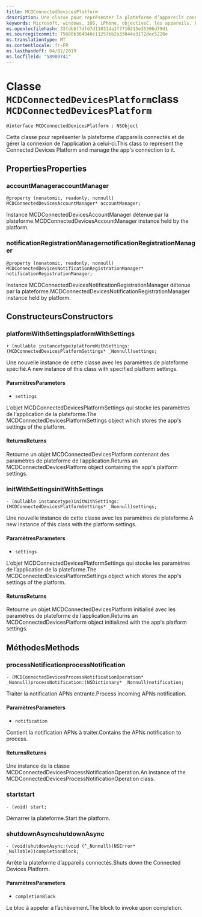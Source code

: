 ```yaml
---
title: MCDConnectedDevicesPlatform
description: Une classe pour représenter la plateforme d’appareils connectés et de gérer la connexion de l’application à celui-ci.
keywords: Microsoft, windows, iOS, iPhone, objectiveC, les appareils, Project Rome connectés
ms.openlocfilehash: 33fdb6f7dfd7d11831da1f7710215e35306d79d1
ms.sourcegitcommit: 75680b384946e11257bb2a33044a3172dec5220e
ms.translationtype: MT
ms.contentlocale: fr-FR
ms.lasthandoff: 04/02/2019
ms.locfileid: "58909741"
---
```

# <a name="class-mcdconnecteddevicesplatform"></a><span data-ttu-id="a354d-104">Classe `MCDConnectedDevicesPlatform`</span><span class="sxs-lookup"><span data-stu-id="a354d-104">class `MCDConnectedDevicesPlatform`</span></span> 

```
@interface MCDConnectedDevicesPlatform : NSObject
```  
<span data-ttu-id="a354d-105">Cette classe pour représenter la plateforme d’appareils connectés et de gérer la connexion de l’application à celui-ci.</span><span class="sxs-lookup"><span data-stu-id="a354d-105">This class to represent the Connected Devices Platform and manage the app's connection to it.</span></span>

## <a name="properties"></a><span data-ttu-id="a354d-106">Properties</span><span class="sxs-lookup"><span data-stu-id="a354d-106">Properties</span></span>

### <a name="accountmanager"></a><span data-ttu-id="a354d-107">accountManager</span><span class="sxs-lookup"><span data-stu-id="a354d-107">accountManager</span></span>
`@property (nonatomic, readonly, nonnull) MCDConnectedDevicesAccountManager* accountManager;`

<span data-ttu-id="a354d-108">Instance MCDConnectedDevicesAccountManager détenue par la plateforme.</span><span class="sxs-lookup"><span data-stu-id="a354d-108">MCDConnectedDevicesAccountManager instance held by the platform.</span></span>

### <a name="notificationregistrationmanager"></a><span data-ttu-id="a354d-109">notificationRegistrationManager</span><span class="sxs-lookup"><span data-stu-id="a354d-109">notificationRegistrationManager</span></span>
`@property (nonatomic, readonly, nonnull) MCDConnectedDevicesNotificationRegistrationManager* notificationRegistrationManager;`

<span data-ttu-id="a354d-110">Instance MCDConnectedDevicesNotificationRegistrationManager détenue par la plateforme.</span><span class="sxs-lookup"><span data-stu-id="a354d-110">MCDConnectedDevicesNotificationRegistrationManager instance held by platform.</span></span>

## <a name="constructors"></a><span data-ttu-id="a354d-111">Constructeurs</span><span class="sxs-lookup"><span data-stu-id="a354d-111">Constructors</span></span>

### <a name="platformwithsettings"></a><span data-ttu-id="a354d-112">platformWithSettings</span><span class="sxs-lookup"><span data-stu-id="a354d-112">platformWithSettings</span></span>
`+ (nullable instancetype)platformWithSettings:(MCDConnectedDevicesPlatformSettings* _Nonnull)settings;`

<span data-ttu-id="a354d-113">Une nouvelle instance de cette classe avec les paramètres de plateforme spécifié.</span><span class="sxs-lookup"><span data-stu-id="a354d-113">A new instance of this class with specified platform settings.</span></span>

#### <a name="parameters"></a><span data-ttu-id="a354d-114">Paramètres</span><span class="sxs-lookup"><span data-stu-id="a354d-114">Parameters</span></span> 
* `settings` 

<span data-ttu-id="a354d-115">L’objet MCDConnectedDevicesPlatformSettings qui stocke les paramètres de l’application de la plateforme.</span><span class="sxs-lookup"><span data-stu-id="a354d-115">The MCDConnectedDevicesPlatformSettings object which stores the app's settings of the platform.</span></span>

#### <a name="returns"></a><span data-ttu-id="a354d-116">Returns</span><span class="sxs-lookup"><span data-stu-id="a354d-116">Returns</span></span>

<span data-ttu-id="a354d-117">Retourne un objet MCDConnectedDevicesPlatform contenant des paramètres de plateforme de l’application.</span><span class="sxs-lookup"><span data-stu-id="a354d-117">Returns an MCDConnectedDevicesPlatform object containing the app's platform settings.</span></span>

### <a name="initwithsettings"></a><span data-ttu-id="a354d-118">initWithSettings</span><span class="sxs-lookup"><span data-stu-id="a354d-118">initWithSettings</span></span>
`- (nullable instancetype)initWithSettings:(MCDConnectedDevicesPlatformSettings* _Nonnull)settings;`

<span data-ttu-id="a354d-119">Une nouvelle instance de cette classe avec les paramètres de plateforme.</span><span class="sxs-lookup"><span data-stu-id="a354d-119">A new instance of this class with the platform settings.</span></span>

#### <a name="parameters"></a><span data-ttu-id="a354d-120">Paramètres</span><span class="sxs-lookup"><span data-stu-id="a354d-120">Parameters</span></span> 
* `settings` 

<span data-ttu-id="a354d-121">L’objet MCDConnectedDevicesPlatformSettings qui stocke les paramètres de l’application de la plateforme.</span><span class="sxs-lookup"><span data-stu-id="a354d-121">The MCDConnectedDevicesPlatformSettings object which stores the app's settings of the platform.</span></span>

#### <a name="returns"></a><span data-ttu-id="a354d-122">Returns</span><span class="sxs-lookup"><span data-stu-id="a354d-122">Returns</span></span>

<span data-ttu-id="a354d-123">Retourne un objet MCDConnectedDevicesPlatform initialisé avec les paramètres de plateforme de l’application.</span><span class="sxs-lookup"><span data-stu-id="a354d-123">Returns an MCDConnectedDevicesPlatform object initialized with the app's platform settings.</span></span>

## <a name="methods"></a><span data-ttu-id="a354d-124">Méthodes</span><span class="sxs-lookup"><span data-stu-id="a354d-124">Methods</span></span>

### <a name="processnotification"></a><span data-ttu-id="a354d-125">processNotification</span><span class="sxs-lookup"><span data-stu-id="a354d-125">processNotification</span></span>
`- (MCDConnectedDevicesProcessNotificationOperation* _Nonnull)processNotification:(NSDictionary* _Nonnull)notification;`

<span data-ttu-id="a354d-126">Traiter la notification APNs entrante.</span><span class="sxs-lookup"><span data-stu-id="a354d-126">Process incoming APNs notification.</span></span>

#### <a name="parameters"></a><span data-ttu-id="a354d-127">Paramètres</span><span class="sxs-lookup"><span data-stu-id="a354d-127">Parameters</span></span> 
* `notification` 

<span data-ttu-id="a354d-128">Contient la notification APNs à traiter.</span><span class="sxs-lookup"><span data-stu-id="a354d-128">Contains the APNs notification to process.</span></span>

#### <a name="returns"></a><span data-ttu-id="a354d-129">Returns</span><span class="sxs-lookup"><span data-stu-id="a354d-129">Returns</span></span>

<span data-ttu-id="a354d-130">Une instance de la classe MCDConnectedDevicesProcessNotificationOperation.</span><span class="sxs-lookup"><span data-stu-id="a354d-130">An instance of the MCDConnectedDevicesProcessNotificationOperation class.</span></span>

### <a name="start"></a><span data-ttu-id="a354d-131">start</span><span class="sxs-lookup"><span data-stu-id="a354d-131">start</span></span>
`- (void) start;`

<span data-ttu-id="a354d-132">Démarrer la plateforme.</span><span class="sxs-lookup"><span data-stu-id="a354d-132">Start the platform.</span></span>

### <a name="shutdownasync"></a><span data-ttu-id="a354d-133">shutdownAsync</span><span class="sxs-lookup"><span data-stu-id="a354d-133">shutdownAsync</span></span>
`- (void)shutdownAsync:(void (^_Nonnull)(NSError* _Nullable))completionBlock;`

<span data-ttu-id="a354d-134">Arrête la plateforme d’appareils connectés.</span><span class="sxs-lookup"><span data-stu-id="a354d-134">Shuts down the Connected Devices Platform.</span></span>

#### <a name="parameters"></a><span data-ttu-id="a354d-135">Paramètres</span><span class="sxs-lookup"><span data-stu-id="a354d-135">Parameters</span></span> 
* `completionBlock` 

<span data-ttu-id="a354d-136">Le bloc à appeler à l’achèvement.</span><span class="sxs-lookup"><span data-stu-id="a354d-136">The block to invoke upon completion.</span></span>